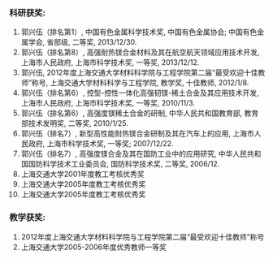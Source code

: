 ### 科研获奖:
1. 郭兴伍（排名第1）, 中国有色金属科学技术奖, 中国有色金属协会; 中国有色金属学会, 省部级, 二等奖, 2013/12/30.    
2. 郭兴伍（排名第8）, 高强耐热镁合金材料及其在航空航天领域应用技术开发, 上海市人民政府, 上海市科学技术奖, 一等奖, 2013/12/12.  
3. 郭兴伍, 2012年度上海交通大学材料科学院与工程学院第二届“最受欢迎十佳教师”称号, 上海交通大学材料科学与工程学院, 教学奖, 十佳教师, 2012/1/8.   
4. 郭兴伍（排名第6）, 控型-控性一体化高强韧镁-稀土合金及其应用技术开发, 上海市人民政府, 上海市科学技术奖, 一等奖, 2010/11/3.  
5. 郭兴伍（排名第6）, 高强度镁稀土合金的研制, 中华人民共和国教育部, 教育部技术发明奖, 二等奖, 2010/1/25.  
6. 郭兴伍（排名7）, 新型高性能耐热镁合金研制及其在汽车上的应用, 上海市人民政府, 上海市科学技术奖, 一等奖; 2007/12/22.  
7. 郭兴伍（排名7）, 高强度镁合金及其在国防工业中的应用研究, 中华人民共和国国防科学技术工业委员会, 国防科学技术奖, 二等奖, 2006/12.  
8. 上海交通大学2001年度教工考核优秀奖
9. 上海交通大学2005年度教工考核优秀奖
10. 上海交通大学2005年度教工考核优秀奖

### 教学获奖:
1. 2012年度上海交通大学材料科学院与工程学院第二届“最受欢迎十佳教师”称号
2. 上海交通大学2005-2006年度优秀教师一等奖

